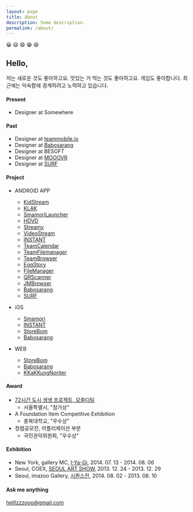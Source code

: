 ```yaml
---
layout: page
title: About
description: Some description.
permalink: /about/
---
```


<!-- <img itemprop="image" class="img-rounded" src="#" alt="jamy"> -->
😀 😃 😄 😁 😆
## Hello, 
저는 새로운 것도 좋아하고요. 맛있는 거 먹는 것도 좋아하고요. 게임도 좋아합니다. 
최근에는 익숙함에 경계하려고 노력하고 있습니다.


#### Present 
- Designer at Somewhere

#### Past
- Designer at [teammobile.io](https://www.teammobile.io/)
- Designer at [Babosarang](http://www.babosarang.co.kr/)
- Designer at BESOFT
- Designer at [MOOOVR](http://mooovr.com/)
- Designer at [SURF](https://play.google.com/store/apps/developer?id=SURF+Inc.)

#### Project
+ ANDROID APP
  + [KidStream](https://play.google.com/store/apps/details?id=io.tm.kids.vstream)
  + [KLAK](https://play.google.com/store/apps/details?id=io.jmobile.tm.klak)
  + [SmamoriLauncher](https://play.google.com/store/apps/details?id=jsecurity.launcher.smamori)
  + [HDVD](https://play.google.com/store/apps/details?id=com.ne.hdv)
  + [Streamy](https://play.google.com/store/apps/details?id=com.fms.streamy)
  + [VideoStream](https://play.google.com/store/apps/details?id=io.jmobile.video.browser)
  + [INSTANT](https://play.google.com/store/apps/details?id=io.jmobile.instant)
  + [TeamCalendar](https://play.google.com/store/apps/details?id=io.jmobile.tm.calendar)
  + [TeamFilemanager](https://play.google.com/store/apps/details?id=jiran.com.tmfilemanager)
  + [TeamBrowser](https://play.google.com/store/apps/details?id=io.jmobile.tm.browser)
  + [EggStory](https://play.google.com/store/apps/details?id=com.jirantech.eggstory)
  + [FileManager](https://play.google.com/store/apps/details?id=myfilemanager.jiran.com.myfilemanager)
  + [QRScanner](https://play.google.com/store/apps/details?id=io.jmobile.jmscanner)
  + [JMBrowser](https://play.google.com/store/apps/details?id=io.jmobile.browser)
  + [Babosarang](https://play.google.com/store/apps/details?id=com.mbabo.android)
  + [SURF](https://play.google.com/store/apps/developer?id=SURF+Inc.)
  
+ iOS 
  + [Smamori](https://apps.apple.com/jp/app/%E3%82%B9%E3%83%9E%E3%83%A2%E3%83%AA/id1457657028)
  + [INSTANT](https://apps.apple.com/us/app/repost-via-instant/id1343046782)
  + [StoreBom](https://apps.apple.com/kr/app/%EC%8A%A4%ED%86%A0%EC%96%B4%EB%B4%84/id1196248800)
  + [Babosarang](https://apps.apple.com/kr/app/%EB%B0%94%EB%B3%B4%EC%82%AC%EB%9E%91-%EB%94%94%EC%9E%90%EC%9D%B8-%EC%87%BC%ED%95%91%EB%AA%B0-babosarang/id786401379?mt=8&ign-mpt=uo%3D4)

+ WEB
  + [StoreBom](https://store.bom.co.kr/)
  + [Babosarang](http://babosarang.co.kr/)
  + [KKaKKungNoriter](http://kkakkungnoriter.com/)

#### Award
- [72시간 도시 생생 프로젝트, 모즐디팀](http://www.lafent.com/sns/news_view.html?news_id=110411)
  - 서울특별시, "참가상"
- A Foundation Item Competitive Exhibition
  - 충북대학교, "우수상"
- 청렴공모전, 어플리케이션 부문
  - 국민권익위원회, "우수상"

#### Exhibition
- New York, gallery MC, [I-Ya-Gi](http://www.gallerymc.org/h/i-ya-gi-that-connote-you-and-me/), 2014. 07. 13 - 2014. 08. 06
- Seoul, COEX, [SEOUL ART SHOW](http://seoulartshow.com/n_sub02/2014_02_01.php), 2013. 12. 24 - 2013. 12. 29
- Seoul, imazoo Gallery, [시퀀스전](http://www.imazoo.com/index.htm), 2014. 08. 02 - 2013. 08. 10

#### Ask me anything
helllzzzooo@gmail.com
